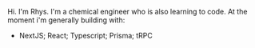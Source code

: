 Hi. I'm Rhys.
I'm a chemical engineer who is also learning to code.
At the moment i'm generally building with:
- NextJS; React; Typescript; Prisma; tRPC



